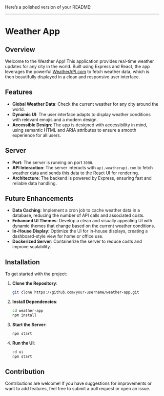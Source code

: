 Here’s a polished version of your README:

---

# Weather App

## Overview

Welcome to the Weather App! This application provides real-time weather updates for any city in the world. Built using Express and React, the app leverages the powerful [WeatherAPI.com](https://www.weatherapi.com/) to fetch weather data, which is then beautifully displayed in a clean and responsive user interface.

## Features

- **Global Weather Data**: Check the current weather for any city around the world.
- **Dynamic UI**: The user interface adapts to display weather conditions with relevant emojis and a modern design.
- **Accessible Design**: The app is designed with accessibility in mind, using semantic HTML and ARIA attributes to ensure a smooth experience for all users.

## Server

- **Port**: The server is running on port `3000`.
- **API Interaction**: The server interacts with `api.weatherapi.com` to fetch weather data and sends this data to the React UI for rendering.
- **Architecture**: The backend is powered by Express, ensuring fast and reliable data handling.

## Future Enhancements

- **Data Caching**: Implement a cron job to cache weather data in a database, reducing the number of API calls and associated costs.
- **Enhanced UI Themes**: Develop a clean and visually appealing UI with dynamic themes that change based on the current weather conditions.
- **In-House Display**: Optimize the UI for in-house displays, creating a dashboard-style view for home or office use.
- **Dockerized Server**: Containerize the server to reduce costs and improve scalability.

## Installation

To get started with the project:

1. **Clone the Repository**:

   ```bash
   git clone https://github.com/your-username/weather-app.git
   ```

2. **Install Dependencies**:

   ```bash
   cd weather-app
   npm install
   ```

3. **Start the Server**:

   ```bash
   npm start
   ```

4. **Run the UI**:

   ```bash
   cd ui
   npm start
   ```

## Contribution

Contributions are welcome! If you have suggestions for improvements or want to add features, feel free to submit a pull request or open an issue.
